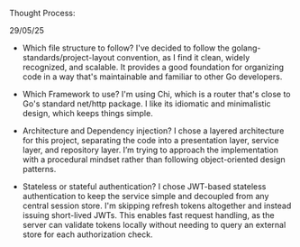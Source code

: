 Thought Process:

29/05/25

- Which file structure to follow?
  I've decided to follow the golang-standards/project-layout convention, as I find it clean, widely recognized, and scalable.
  It provides a good foundation for organizing code in a way that's maintainable and familiar to other Go developers.

- Which Framework to use?
  I'm using Chi, which is a router that's close to Go's standard net/http package.
  I like its idiomatic and minimalistic design, which keeps things simple.

- Architecture and Dependency injection?
  I chose a layered architecture for this project, separating the code into a presentation layer, service layer, and repository layer.
  I’m trying to approach the implementation with a procedural mindset rather than following object-oriented design patterns.

- Stateless or stateful authentication?
  I chose JWT-based stateless authentication to keep the service simple and decoupled from any central session store.
  I'm skipping refresh tokens altogether and instead issuing short-lived JWTs.
  This enables fast request handling, as the server can validate tokens locally without needing to query an external store for each authorization check.
